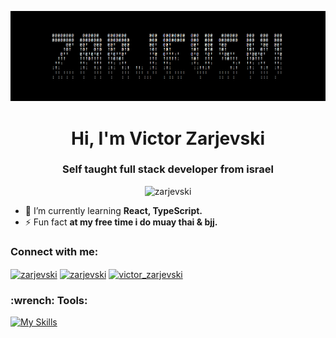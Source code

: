 ![ascii](https://github.com/Zarjevski/Zarjevski/blob/main/ascii.png)

<h1 align="center">Hi, I'm Victor Zarjevski</h1>
<h3 align="center">Self taught full stack developer from israel</h3>

<p align="center"> <img src="https://komarev.com/ghpvc/?username=zarjevski&label=Profile%20views&color=0e75b6&style=flat" alt="zarjevski" /> </p>

- 🌱 I’m currently learning **React, TypeScript.**
- ⚡ Fun fact **at my free time i do muay thai & bjj.**

<h3>Connect with me:</h3>
<p>
<a href="https://linkedin.com/in/zarjevski" target="blank"><img align="center" src="https://raw.githubusercontent.com/rahuldkjain/github-profile-readme-generator/master/src/images/icons/Social/linked-in-alt.svg" alt="zarjevski" height="30" width="40" /></a>
<a href="https://fb.com/zarjevski" target="blank"><img align="center" src="https://raw.githubusercontent.com/rahuldkjain/github-profile-readme-generator/master/src/images/icons/Social/facebook.svg" alt="zarjevski" height="30" width="40" /></a>
<a href="https://instagram.com/victor_zarjevski" target="blank"><img align="center" src="https://raw.githubusercontent.com/rahuldkjain/github-profile-readme-generator/master/src/images/icons/Social/instagram.svg" alt="victor_zarjevski" height="30" width="40" /></a>
</p>

<h3>:wrench: Tools:</h3>

[![My Skills](https://skills.thijs.gg/icons?i=html,css,js,react,redux,nodejs,express,mongodb,&theme=dark)](https://skills.thijs.gg)







